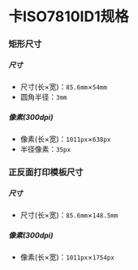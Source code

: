 # 卡ISO7810ID1规格
### 矩形尺寸
##### 尺寸
- 尺寸(长×宽)：`85.6mm`×`54mm`
- 圆角半径：`3mm`
##### 像素(300dpi)
- 像素(长×宽)：`1011px`×`638px`
- 半径像素：`35px`

### 正反面打印模板尺寸
##### 尺寸
- 尺寸(长×宽)：`85.6mm`×`148.5mm`
##### 像素(300dpi)
- 像素(长×宽)：`1011px`×`1754px`
